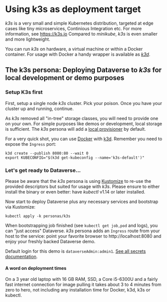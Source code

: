 # Using k3s as deployment target

*k3s* is a very small and simple Kubernetes distribution, targeted at
edge cases like tiny microservices, Continious Integration etc. For more
information, see https://k3s.io Compared to *minikube*, *k3s* is even smaller
and more lightweight.

You can run *k3s* on hardware, a virtual machine or within a Docker container.
For usage with Docker a handy wrapper is available as [*k3d*](https://github.com/rancher/k3d).

## The k3s persona: Deploying Dataverse to *k3s* for local development or demo purposes

### Setup K3s first

First, setup a single node *k3s* cluster. Pick your poison. Once you
have your cluster up and running, continue.

As *k3s* removed all "in-tree" storage classes, you will need to provide
one on your own. For simple purposes like demos or development, local storage
is sufficient. The *k3s* persona will add a [local provisioner](https://github.com/rancher/local-path-provisioner)
by default.

For a very quick shot, you can use [Docker](https://docker.com) with [k3d](https://github.com/rancher/k3d).
Remember you need to expose the `Ingress` port:
```
k3d create --publish 8080:80 --wait 0
export KUBECONFIG="$(k3d get-kubeconfig --name='k3s-default')"
```

### Let's get ready to Dataverse...

Please be aware that the *k3s* persona is using [Kustomize](https://kustomize.io)
to re-use the provided descriptors but suited for usage with *k3s*.
Please ensure to either install the binary or even better: have *kubectl* v1.14
or later installed.

Now start to deploy Dataverse plus any necessary services and bootstrap via Kustomize:
```
kubectl apply -k personas/k3s
```

When bootstrapping job finished (see `kubectl get job,pod` and logs), you can
"just access" Dataverse. *k3s* persona adds an `Ingress` route from
your host to the service: point your favorite browser to http://localhost:8080
and enjoy your freshly backed Dataverse demo.

Default login for this demo is `dataverseAdmin:admin1`. [See all secrets documentation](secrets.md).

#### A word on deployment times
On a 3 year old laptop with 16 GB RAM, SSD, a Core i5-6300U and a fairly fast
internet connection for image pulling it takes about 3 to 4 minutes from zero
to hero, not including any installation time for Docker, k3d, k3s or kubectl.
